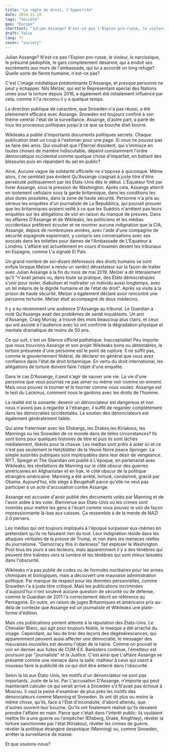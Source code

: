 ```yaml
---
title: "La règle de droit, l'hypocrite"
date: 2019-11-18
tags: "Société"
geo: "Europe"
shorttext: "Julian Assange? N'est-ce pas l'Espion pro-russe, le violeur, le narcissique, le présumé pédophile, le gars complètement désarmé, qui a enduit ses excréments aux murs de l'ambassade, qui lui a accordé un long refuge?"
draft: false
lang: fr
cover: "society"
---
```


Julian Assange? N'est-ce pas l'Espion pro-russe, le violeur, le narcissique, le présumé pédophile, le gars complètement désarmé, qui a enduit ses excréments aux murs de l'ambassade, qui lui a accordé un long refuge?
Quelle sorte de fiente humaine, n'est-ce pas?

C'est L'image médiatique prédominante D'Assange, et presque personne ne peut y échapper. Nils Melzer, qui est le Représentant spécial des Nations unies pour la torture depuis 2016, a également été initialement influencé par cela, comme il l'a reconnu il y a quelque temps.

La direction publique de caractère, que Snowden n'a pas réussi, a été pleinement efficace avec Assange. Snowden est toujours confiné à son thème central: l'état de la surveillance. Assange, d'autre part, a parlé de tous les processus politiques jusqu'à ce que sa bouche était bourré.

Wikileaks a publié d'importants documents politiques secrets. Chaque publication était un coup à l'estomac pour une page.
Si vous ne pouvez pas se faire des amis. Qui voudrait que l'Éternel dissident, qui s'immisce en toutes choses de manière indiscutable, dépeint constamment l'ordre démocratique occidental comme quelque chose d'imparfait, en battant des blessures puis en répandant du sel en public?

Ainsi, Aucune vague de solidarité officielle ne s'oppose à quiconque. Même alors, il ne semblait pas évident Qu'Assange craignait à juste titre d'être persécuté politiquement par les États-Unis dès le début. L'Équateur finit par livrer Assange, sous la pression de Washington. Après cela, Assange atterrit en isolement cellulaire sous la garde britannique, dans les conditions les plus dures possibles, dans la zone de haute sécurité. Personne n'a pris au sérieux les enquêtes d'un journaliste de La Repubblica, qui pouvait prouver que les britanniques avaient veillé à ce que les Suédois n'arrêtent pas leurs enquêtes sur les allégations de viol en raison du manque de preuves. Dans les affaires D'Assange et de Wikileaks, les politiciens et les médias occidentaux préfèrent écouter et ne montrer aucune indignation que la CIA, Assange, depuis de nombreuses années, avec l'aide d'une compagnie de sécurité espagnole espionnant, y compris ses conversations avec ses avocats dans les toilettes pour dames de l'Ambassade de L'Équateur à Londres. L'affaire est actuellement en cours d'examen devant les tribunaux en Espagne, comme L'a signalé El Pais.

Un grand nombre de soi-disant défenseurs des droits humains se sont enfuis lorsque Melzer a rendu un verdict dévastateur sur la façon de traiter avec Julian Assange à la fin du mois de mai 2019. Melzer a dit littéralement qu'il "n'avait jamais vu, dans toute sa pratique, des États démocratiques s'unir pour isoler, diaboliser et maltraiter un individu aussi longtemps, avec un tel mépris de la dignité humaine et de l'état de droit". Après sa visite à la prison de haute sécurité, Melzer a également déclaré avoir rencontré une personne torturée. Melzer était accompagné de deux médecins.

Il y a eu récemment une audience D'Assange au tribunal. Le Guardian a noté Qu'Assange avait des problèmes de santé inquiétants. Un ami d'Assange, Craig Murray, a trouvé des mots beaucoup plus clairs, et ceux qui ont assisté à l'audience avec lui ont confirmé la dégradation physique et mentale dramatique de moins de 50 ans.

Ce qui suit, c'est un Silence officiel pathétique. Inacceptable! Peu importe que nous trouvions Assange et son projet Wikileaks bons ou détestables, la torture présumée d'une personne est le point de rupture. Il ne suffit pas, comme le gouvernement fédéral, de déclarer en général que vous avez confiance dans l'état de droit britannique. En vertu du droit international, les allégations de torture doivent faire l'objet d'une enquête.

Dans le cas D'Assange, il peut s'agir de sauver une vie. La vie d'une personne que vous pourriez ne pas aimer ou même voir comme un ennemi. Mais vous pouvez le tourner et le tourner comme vous voulez: Assange est le test du Lackmus, comment nous le gardons avec les droits de l'homme.

La réalité est la suivante: devenir un dénonciateur est dangereux et non nous n'avons pas à regarder à l'étranger, il suffit de regarder complètement dans les démocraties occidentales. Le soutien des dénonciateurs est également généralement faible.

Qui aime fraterniser avec les Ellsbergs, les Drakes,les Kiriakous, les Mannings ou les Snowden de ce monde dans de telles circonstances? Ils sont bons pour quelques histoires de titre et puis ils sont lâchés médialement, libérés pour la chasse. Les médias sont prêts à aider ici et ce n'est pas seulement le Hetzblätter de la Veuve Noire peace Springer. La simple autorités publiques sont impitoyables dans leur désir de vengeance.
NYT, Spiegel et The Guardian ont publié à L'époque, en partenariat avec Wikileaks, les révélations de Manning sur le côté obscur des guerres américaines en Afghanistan et en Irak, le côté obscur de la politique étrangère américaine. Manning a été arrêté, torturé, condamné, gracié par Obama. Aujourd'hui, elle siège à Beugehaft parce qu'elle ne veut pas participer à un acte d'accusation contre Assange.

Assange est accusée d'avoir publié des documents volés par Manning et de l'avoir aidée à les voler. Bienvenue aux États-Unis où les crimes sont inventés pour mettre les gens à l'écart comme vous pouvez le voir de façon impressionnante là-bas aux caisses. Ça ressemble à de la merde de NAZI 2.0 pervers. 

Les médias qui ont toujours impliqués à l'époque surpasser eux-mêmes en prétendant qu'ils ne faisaient rien du tout. Leur indignation réside dans les attaques verbales de la presse de Trump, et non dans les menaces réelles du journalisme. "Democracy this in darkness" fait exploser le Washington Post tous les jours à ses lecteurs, mais apparemment il y a des ténèbres qui peuvent être traînées vers la lumière et les ténèbres qui sont mieux laissées dans l'obscurité.

Wikileaks n'a pas publié de codes ou de formules nucléaires pour les armes chimiques et biologiques, mais a découvert une mauvaise administration politique. Par manque de respect pour les données personnelles, comme Snowden l'a à juste titre critiqué. Mais les publications incriminées d'aujourd'hui n'ont soulevé aucune question de sécurité ou de défense, comme le Guardian de 2011 l'a correctement décrit en référence au Pentagone. En outre, en raison de juges Britanniques et américains prix au-delà de conteste que Assange est un journaliste et Wikileaks une plate-forme d'édition.

Mais ces publications portent atteinte à la réputation des États-Unis. Le Chevalier Blanc, qui agit pour toujours Noble, le masque a été arraché du visage. Cependant, au lieu de tirer des leçons des dégénérescences, qui apparemment peuvent aussi affecter une démocratie, le messager des mauvaises nouvelles est devenu l'objet de la haine. Comme on pouvait le voir en dernier aux fuites de CUM-EX. Banksters continue, l'émetteur est poursuivi par "journaliste" et la Justice. C'est ainsi que L'affaire Assange se présente comme une menace dans la salle: malheur à ceux qui osent à nouveau faire la publicité de ce qui doit être enterré dans l'obscurité.

Selon la loi aux États-Unis, les motifs d'un dénonciateur ne sont pas importants. Juste de la loi. Par L'accusation D'Assange, n'importe qui peut maintenant calculer ce qui serait arrivé à Snowden s'il N'avait pas échoué à Moscou.
Il vaut la peine d'examiner de plus près les motifs des dénonciateurs comme Manning et Snowden. Ils ont dit plus ou moins la même chose, qu'ils, face à l'État d'inconduite, d'abord attendu, que d'autres ouvrent leur bouche. Qu'ils ont finalement réalisé qu'ils devaient prendre l'affaire en main. Parce que c'était dans l'intérêt public: ils voulaient mettre fin à une guerre ou l'empêcher (Ellsberg, Drake, Knigthley), révéler la torture sanctionnée par l'état (Kiriakou), révéler les crimes de guerre, révéler la politique étrangère despotique (Manning) ou, comme Snowden, arrêter la surveillance de masse.

Et que voulons-nous?
